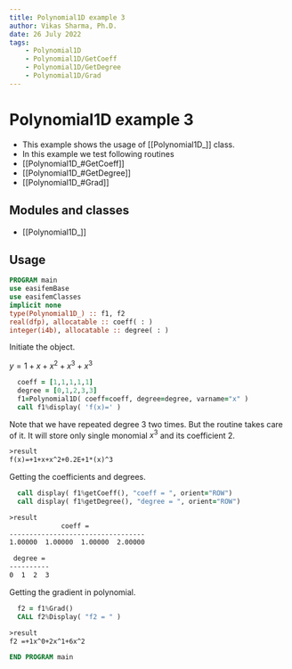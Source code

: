 ```yaml
---
title: Polynomial1D example 3
author: Vikas Sharma, Ph.D.
date: 26 July 2022
tags:
    - Polynomial1D
    - Polynomial1D/GetCoeff
    - Polynomial1D/GetDegree
    - Polynomial1D/Grad
---
```


# Polynomial1D example 3

- This example shows the usage of [[Polynomial1D_]] class.
- In this example we test following routines
- [[Polynomial1D_#GetCoeff]]
- [[Polynomial1D_#GetDegree]]
- [[Polynomial1D_#Grad]]

## Modules and classes

- [[Polynomial1D_]]

## Usage

```fortran
PROGRAM main
use easifemBase
use easifemClasses
implicit none
type(Polynomial1D_) :: f1, f2
real(dfp), allocatable :: coeff( : )
integer(i4b), allocatable :: degree( : )
```

Initiate the object.

$y=1+x+x^2+x^3+x^3$

```fortran
  coeff = [1,1,1,1,1]
  degree = [0,1,2,3,3]
  f1=Polynomial1D( coeff=coeff, degree=degree, varname="x" )
  call f1%display( 'f(x)=' )
```

Note that we have repeated degree 3 two times. But the routine takes care of it. It will store only single monomial $x^3$ and its coefficient 2.

```txt
>result
f(x)=+1+x+x^2+0.2E+1*(x)^3
```

Getting the coefficients and degrees.

```fortran
  call display( f1%getCoeff(), "coeff = ", orient="ROW")
  call display( f1%getDegree(), "degree = ", orient="ROW")
```

```txt
>result
             coeff =
----------------------------------
1.00000  1.00000  1.00000  2.00000

 degree =
----------
0  1  2  3
```

Getting the gradient in polynomial.

```fortran
  f2 = f1%Grad()
  CALL f2%Display( "f2 = " )
```

```txt
>result
f2 =+1x^0+2x^1+6x^2
```

```fortran
END PROGRAM main
```
